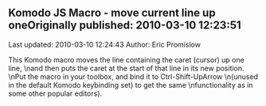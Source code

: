 ## Komodo JS Macro - move current line up oneOriginally published: 2010-03-10 12:23:51 
Last updated: 2010-03-10 12:24:43 
Author: Eric Promislow 
 
This Komodo macro moves the line containing the caret (cursor) up one line,\nand then puts the caret at the start of that line in its new position.\nPut the macro in your toolbox, and bind it to Ctrl-Shift-UpArrow\n(unused in the default Komodo keybinding set) to get the same\nfunctionality as in some other popular editors).